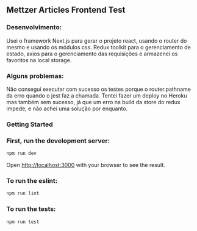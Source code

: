 ## Mettzer Articles Frontend Test

### Desenvolvimento:

Usei o framework Next.js para gerar o projeto react, usando o router do mesmo e usando os módulos css. Redux toolkit para o gerenciamento de estado, axios para o gerenciamento das requisições e armazenei os favoritos na local storage.

### Alguns problemas:

Não consegui executar com sucesso os testes porque o router.pathname da erro quando o jest faz a chamada.
Tentei fazer um deploy no Heroku mas também sem sucesso, já que um erro na build da store do redux impede, e não achei uma solução por enquanto.

### Getting Started

### First, run the development server:

```bash
npm run dev
```

Open [http://localhost:3000](http://localhost:3000) with your browser to see the result.

### To run the eslint:

```bash
npm run lint
```

### To run the tests:

```bash
npm run test
```
